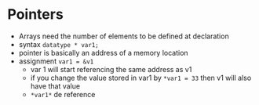 # Pointers

- Arrays need the number of elements to be defined at declaration
- syntax `datatype * var1;`
- pointer is basically an address of a memory location
- assignment `var1 = &v1` 
	- var 1 will start referencing the same address as v1
	- if you change the value stored in var1 by `*var1 = 33` then v1 will also have that value
	- `*var1*` de reference